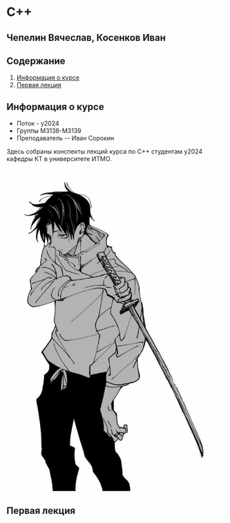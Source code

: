 # C++
## Чепелин Вячеслав, Косенков Иван

## Содержание
1. [Информация о курсе](#информация-о-курсе)
2. [Первая лекция](#первая-лекция)

## Информация о курсе

* Поток - y2024
* Группы М3138-М3139
* Преподаватель -- Иван Сорокин

Здесь собраны конспекты лекций курса по С++ студентам y2024 кафедры КТ в университете ИТМО.

<!-- GH не любит русские буквы, пробелы, плюсики и тому подобное. Если хочется вставить картинку в пути до которой есть что-то из этого, используйте url encode-->
![obligatory anime](/%D0%A1%2B%2B%20-%20%D0%9F%D0%BB%D1%8E%D1%81%D1%8B/assets/youta.jpg) 

## Первая лекция

<!-- TODO -->
